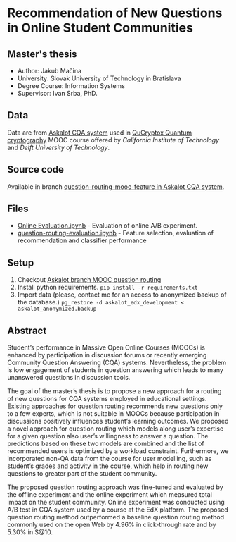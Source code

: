 # Recommendation of New Questions in Online Student Communities
## Master's thesis
- Author:     Jakub Mačina
- University: Slovak University of Technology in Bratislava
- Degree Course:    Information Systems
- Supervisor:    Ivan Srba, PhD. 

## Data
Data are from [Askalot CQA system](https://github.com/AskalotCQA/askalot) used in [QuCryptox Quantum cryptography](https://courses.edx.org/courses/course-v1:CaltechDelftX+QuCryptox+3T2016) 
MOOC course offered by *California Institute of Technology* and *Delft University of Technology*.

## Source code
Available in branch [question-routing-mooc-feature in Askalot CQA system](https://github.com/AskalotCQA/askalot/compare/question-routing-mooc-feature).

## Files
- [Online Evaluation.ipynb](Online%20Evaluation.ipynb) - Evaluation of online A/B experiment.
- [question-routing-evaluation.ipynb](question-routing-evaluation.ipynb) - Feature selection, evaluation of recommendation and classifier performance

## Setup
1. Checkout [Askalot branch MOOC question routing](https://github.com/AskalotCQA/askalot/tree/question-routing-mooc-feature)
2. Install python requirements. 
`pip install -r requirements.txt`
3. Import data (please, contact me for an access to anonymized backup of the database.) 
`pg_restore -d askalot_edx_development < askalot_anonymized.backup` 

## Abstract
Student’s performance in Massive Open Online Courses (MOOCs) is enhanced by participation in discussion forums or recently emerging Community Question Answering (CQA) systems. Nevertheless, the problem is low engagement of students in question answering which leads to many unanswered questions in discussion tools.

The goal of the master’s thesis is to propose a new approach for a routing of new questions for CQA systems employed in educational settings. Existing approaches for question routing recommends new questions only to a few experts, which is not suitable in MOOCs because participation in discussions positively influences student’s learning outcomes. We proposed a novel approach for question routing which models along user’s expertise for a given question also user’s willingness to answer a question. The predictions based on these two models are combined and the list of recommended users is optimized by a workload constraint. Furthermore, we incorporated non-QA data from the course for user modelling, such as student’s grades and activity in the course, which help in routing new questions to greater part of the student community.

The proposed question routing approach was fine-tuned and evaluated by the offline experiment and the online experiment which measured total impact on the student community. Online experiment was conducted using A/B test in CQA system used by a course at the EdX platform. The proposed question routing method outperformed a baseline question routing method commonly used on the open Web by 4.96% in click-through rate and by 5.30% in S@10.
